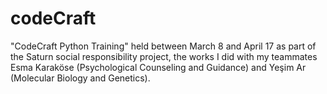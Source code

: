 # codeCraft

"CodeCraft Python Training" held between March 8 and April 17 as part of the Saturn social responsibility project, the works I did with my teammates Esma Karaköse (Psychological Counseling and Guidance) and Yeşim Ar (Molecular Biology and Genetics).
